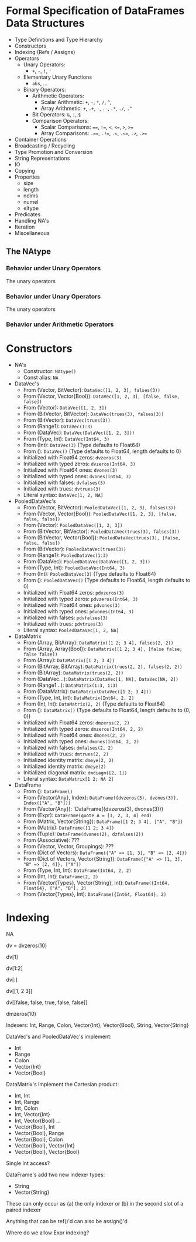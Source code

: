 # Formal Specification of DataFrames Data Structures

* Type Definitions and Type Hierarchy
* Constructors
* Indexing (Refs / Assigns)
* Operators
	* Unary Operators:
		* `+`, `-`, `!`, `'`
	* Elementary Unary Functions
		* `abs`, ...
	* Binary Operators:
		* Arithmetic Operators:
			* Scalar Arithmetic: `+`, `-`, `*`, `/`, `^`,
			* Array Arithmetic: `+`, `.+`, `-`, `.-`, `.*`, `./`, `.^`
		* Bit Operators: `&`, `|`, `$`
		* Comparison Operators:
			* Scalar Comparisons: `==`, `!=`, `<`, `<=`, `>`, `>=`
			* Array Comparisons: `.==`, `.!=`, `.<`, `.<=`, `.>`, `.>=`
* Container Operations
* Broadcasting / Recycling
* Type Promotion and Conversion
* String Representations
* IO
* Copying
* Properties
	* size
	* length
	* ndims
	* numel
	* eltype
* Predicates
* Handling NA's
* Iteration
* Miscellaneous

## The NAtype

### Behavior under Unary Operators

The unary operators

### Behavior under Unary Operators

The unary operators

### Behavior under Arithmetic Operators

# Constructors

* NA's
	* Constructor: `NAtype()`
	* Const alias: `NA`
* DataVec's
	* From (Vector, BitVector): `DataVec([1, 2, 3], falses(3))`
	* From (Vector, Vector{Bool}): `DataVec([1, 2, 3], [false, false, false])`
	* From (Vector): `DataVec([1, 2, 3])`
	* From (BitVector, BitVector): `DataVec(trues(3), falses(3))`
	* From (BitVector): `DataVec(trues(3))`
	* From (Range1): `DataVec(1:3)`
	* From (DataVec): `DataVec(DataVec([1, 2, 3]))`
	* From (Type, Int): `DataVec(Int64, 3)`
	* From (Int): `DataVec(3)` (Type defaults to Float64)
	* From (): `DataVec()` (Type defaults to Float64, length defaults to 0)
	* Initialized with Float64 zeros: `dvzeros(3)`
	* Initialized with typed zeros: `dvzeros(Int64, 3)`
	* Initialized with Float64 ones: `dvones(3)`
	* Initialized with typed ones: `dvones(Int64, 3)`
	* Initialized with falses: `dvfalses(3)`
	* Initialized with trues: `dvtrues(3)`
	* Literal syntax: `DataVec[1, 2, NA]`
* PooledDataVec's
	* From (Vector, BitVector): `PooledDataVec([1, 2, 3], falses(3))`
	* From (Vector, Vector{Bool}): `PooledDataVec([1, 2, 3], [false, false, false])`
	* From (Vector): `PooledDataVec([1, 2, 3])`
	* From (BitVector, BitVector): `PooledDataVec(trues(3), falses(3))`
	* From (BitVector, Vector{Bool}): `PooledDataVec(trues(3), [false, false, false])`
	* From (BitVector): `PooledDataVec(trues(3))`
	* From (Range1): `PooledDataVec(1:3)`
	* From (DataVec): `PooledDataVec(DataVec([1, 2, 3]))`
	* From (Type, Int): `PooledDataVec(Int64, 3)`
	* From (Int): `PooledDataVec(3)` (Type defaults to Float64)
	* From (): `PooledDataVec()` (Type defaults to Float64, length defaults to 0)
	* Initialized with Float64 zeros: `pdvzeros(3)`
	* Initialized with typed zeros: `pdvzeros(Int64, 3)`
	* Initialized with Float64 ones: `pdvones(3)`
	* Initialized with typed ones: `pdvones(Int64, 3)`
	* Initialized with falses: `pdvfalses(3)`
	* Initialized with trues: `pdvtrues(3)`
	* Literal syntax: `PooledDataVec[1, 2, NA]`
* DataMatrix
	* From (Array, BitArray): `DataMatrix([1 2; 3 4], falses(2, 2))`
	* From (Array, Array{Bool}): `DataMatrix([1 2; 3 4], [false false; false false])`
	* From (Array): `DataMatrix([1 2; 3 4])`
	* From (BitArray, BitArray): `DataMatrix(trues(2, 2), falses(2, 2))`
	* From (BitArray): `DataMatrix(trues(2, 2))`
	* From (DataVec...): `DataMatrix(DataVec[1, NA], DataVec[NA, 2])`
	* From (Range1...): `DataMatrix(1:3, 1:3)`
	* From (DataMatrix): `DataMatrix(DataVec([1 2; 3 4]))`
	* From (Type, Int, Int): `DataMatrix(Int64, 2, 2)`
	* From (Int, Int): `DataMatrix(2, 2)` (Type defaults to Float64)
	* From (): `DataMatrix()` (Type defaults to Float64, length defaults to (0, 0))
	* Initialized with Float64 zeros: `dmzeros(2, 2)`
	* Initialized with typed zeros: `dmzeros(Int64, 2, 2)`
	* Initialized with Float64 ones: `dmones(2, 2)`
	* Initialized with typed ones: `dmones(Int64, 2, 2)`
	* Initialized with falses: `dmfalses(2, 2)`
	* Initialized with trues: `dmtrues(2, 2)`
	* Initialized identity matrix: `dmeye(2, 2)`
	* Initialized identity matrix: `dmeye(2)`
	* Initialized diagonal matrix: `dmdiagm([2, 1])`
	* Literal syntax: `DataMatrix[1 2; NA 2]`
* DataFrame
	* From (): `DataFrame()`
	* From (Vector{Any}, Index): `DataFrame({dvzeros(3), dvones(3)}, Index(["A", "B"]))`
	* From (Vector{Any}): `DataFrame({dvzeros(3), dvones(3)})
	* From (Expr): `DataFrame(quote A = [1, 2, 3, 4] end)`
	* From (Matrix, Vector{String}): `DataFrame([1 2; 3 4], ["A", "B"])`
	* From (Matrix): `DataFrame([1 2; 3 4])`
	* From (Tuple): `DataFrame(dvones(2), dzfalses(2))`
	* From (Associative): ???
	* From (Vector, Vector, Groupings): ???
	* From (Dict of Vectors): `DataFrame({"A" => [1, 3], "B" => [2, 4]})`
	* From (Dict of Vectors, Vector{String}): `DataFrame({"A" => [1, 3], "B" => [2, 4]}, ["A"])`
	* From (Type, Int, Int): `DataFrame(Int64, 2, 2)`
	* From (Int, Int): `DataFrame(2, 2)`
	* From (Vector{Types}, Vector{String}, Int): `DataFrame({Int64, Float64}, ["A", "B"], 2)`
	* From (Vector{Types}, Int): `DataFrame({Int64, Float64}, 2)`

# Indexing

NA

dv = dvzeros(10)

dv[1]

dv[1:2]

dv[:]

dv[[1, 2 3]]

dv[[false, false, true, false, false]]

dmzeros(10)

Indexers: Int, Range, Colon, Vector{Int}, Vector{Bool}, String, Vector{String}

DataVec's and PooledDataVec's implement:

* Int
* Range
* Colon
* Vector{Int}
* Vector{Bool}

DataMatrix's implement the Cartesian product:

* Int, Int
* Int, Range
* Int, Colon
* Int, Vector{Int}
* Int, Vector{Bool}
...
* Vector{Bool}, Int
* Vector{Bool}, Range
* Vector{Bool}, Colon
* Vector{Bool}, Vector{Int}
* Vector{Bool}, Vector{Bool}

Single Int access?

DataFrame's add two new indexer types:

* String
* Vector{String}

These can only occur as (a) the only indexer or (b) in the second slot of a paired indexer

Anything that can be ref()'d can also be assign()'d

Where do we allow Expr indexing?
